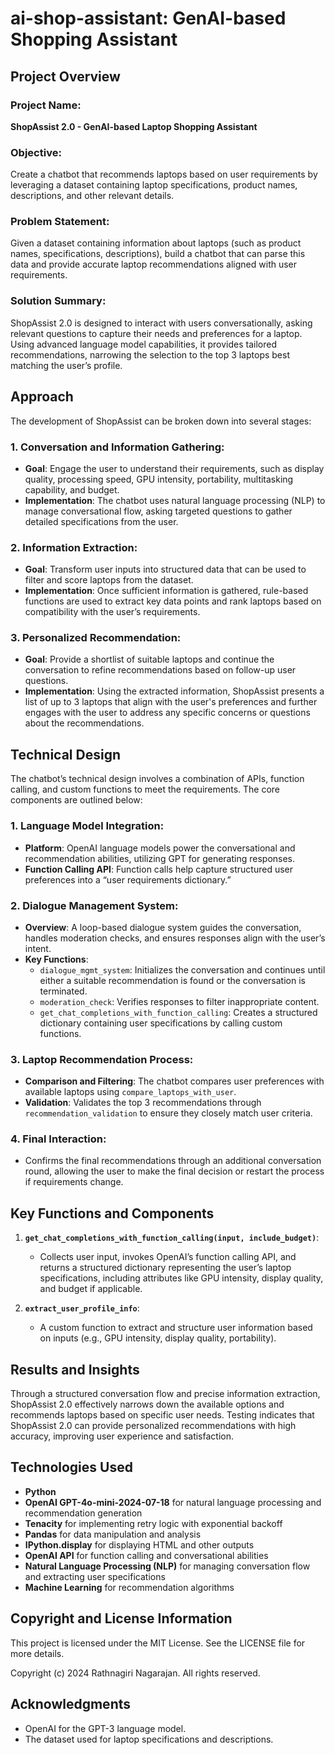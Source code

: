# ai-shop-assistant: GenAI-based Shopping Assistant

## Project Overview

### Project Name:
**ShopAssist 2.0 - GenAI-based Laptop Shopping Assistant**

### Objective:
Create a chatbot that recommends laptops based on user requirements by leveraging a dataset containing laptop specifications, product names, descriptions, and other relevant details.

### Problem Statement:
Given a dataset containing information about laptops (such as product names, specifications, descriptions), build a chatbot that can parse this data and provide accurate laptop recommendations aligned with user requirements.

### Solution Summary:
ShopAssist 2.0 is designed to interact with users conversationally, asking relevant questions to capture their needs and preferences for a laptop. Using advanced language model capabilities, it provides tailored recommendations, narrowing the selection to the top 3 laptops best matching the user’s profile.

## Approach

The development of ShopAssist can be broken down into several stages:

### 1. Conversation and Information Gathering:
- **Goal**: Engage the user to understand their requirements, such as display quality, processing speed, GPU intensity, portability, multitasking capability, and budget.
- **Implementation**: The chatbot uses natural language processing (NLP) to manage conversational flow, asking targeted questions to gather detailed specifications from the user.

### 2. Information Extraction:
- **Goal**: Transform user inputs into structured data that can be used to filter and score laptops from the dataset.
- **Implementation**: Once sufficient information is gathered, rule-based functions are used to extract key data points and rank laptops based on compatibility with the user’s requirements.

### 3. Personalized Recommendation:
- **Goal**: Provide a shortlist of suitable laptops and continue the conversation to refine recommendations based on follow-up user questions.
- **Implementation**: Using the extracted information, ShopAssist presents a list of up to 3 laptops that align with the user's preferences and further engages with the user to address any specific concerns or questions about the recommendations.

## Technical Design

The chatbot’s technical design involves a combination of APIs, function calling, and custom functions to meet the requirements. The core components are outlined below:

### 1. Language Model Integration:
- **Platform**: OpenAI language models power the conversational and recommendation abilities, utilizing GPT for generating responses.
- **Function Calling API**: Function calls help capture structured user preferences into a “user requirements dictionary.”

### 2. Dialogue Management System:
- **Overview**: A loop-based dialogue system guides the conversation, handles moderation checks, and ensures responses align with the user’s intent.
- **Key Functions**:
  - `dialogue_mgmt_system`: Initializes the conversation and continues until either a suitable recommendation is found or the conversation is terminated.
  - `moderation_check`: Verifies responses to filter inappropriate content.
  - `get_chat_completions_with_function_calling`: Creates a structured dictionary containing user specifications by calling custom functions.

### 3. Laptop Recommendation Process:
- **Comparison and Filtering**: The chatbot compares user preferences with available laptops using `compare_laptops_with_user`.
- **Validation**: Validates the top 3 recommendations through `recommendation_validation` to ensure they closely match user criteria.

### 4. Final Interaction:
- Confirms the final recommendations through an additional conversation round, allowing the user to make the final decision or restart the process if requirements change.

## Key Functions and Components

1. **`get_chat_completions_with_function_calling(input, include_budget)`**:
   - Collects user input, invokes OpenAI’s function calling API, and returns a structured dictionary representing the user’s laptop specifications, including attributes like GPU intensity, display quality, and budget if applicable.

2. **`extract_user_profile_info`**:
   - A custom function to extract and structure user information based on inputs (e.g., GPU intensity, display quality, portability).

## Results and Insights

Through a structured conversation flow and precise information extraction, ShopAssist 2.0 effectively narrows down the available options and recommends laptops based on specific user needs. Testing indicates that ShopAssist 2.0 can provide personalized recommendations with high accuracy, improving user experience and satisfaction.

## Technologies Used

- **Python**
- **OpenAI GPT-4o-mini-2024-07-18** for natural language processing and recommendation generation
- **Tenacity** for implementing retry logic with exponential backoff
- **Pandas** for data manipulation and analysis
- **IPython.display** for displaying HTML and other outputs
- **OpenAI API** for function calling and conversational abilities
- **Natural Language Processing (NLP)** for managing conversation flow and extracting user specifications
- **Machine Learning** for recommendation algorithms

## Copyright and License Information
This project is licensed under the MIT License. See the LICENSE file for more details.

Copyright (c) 2024 Rathnagiri Nagarajan. All rights reserved.

## Acknowledgments
- OpenAI for the GPT-3 language model.
- The dataset used for laptop specifications and descriptions.
